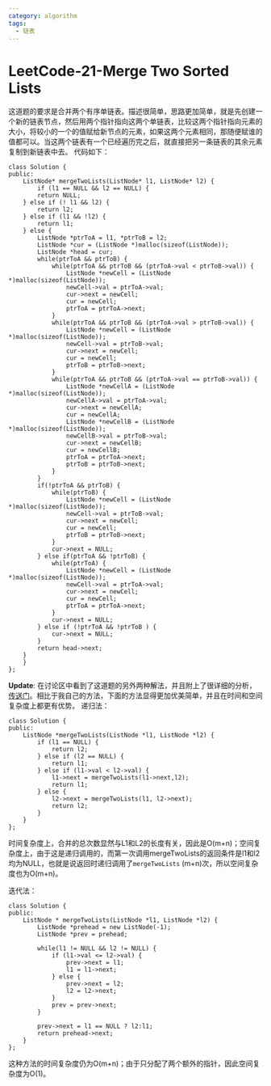 ```yaml
---
category: algorithm
tags:
  - 链表
---
```

# LeetCode-21-Merge Two Sorted Lists
这道题的要求是合并两个有序单链表。描述很简单，思路更加简单，就是先创建一个新的链表节点，然后用两个指针指向这两个单链表，比较这两个指针指向元素的大小，将较小的一个的值赋给新节点的元素，如果这两个元素相同，那随便赋谁的值都可以。当这两个链表有一个已经遍历完之后，就直接把另一条链表的其余元素复制到新链表中去。
代码如下：

    class Solution {
    public:
        ListNode* mergeTwoLists(ListNode* l1, ListNode* l2) {
            if (l1 == NULL && l2 == NULL) {
            return NULL;
        } else if (! l1 && l2) {
            return l2;
        } else if (l1 && !l2) {
            return l1;
        } else {
            ListNode *ptrToA = l1, *ptrToB = l2;
            ListNode *cur = (ListNode *)malloc(sizeof(ListNode));
            ListNode *head = cur;
            while(ptrToA && ptrToB) {
                while(ptrToA && ptrToB && (ptrToA->val < ptrToB->val)) {
                    ListNode *newCell = (ListNode *)malloc(sizeof(ListNode));
                    newCell->val = ptrToA->val;
                    cur->next = newCell;
                    cur = newCell;
                    ptrToA = ptrToA->next;
                }
                while(ptrToA && ptrToB && (ptrToA->val > ptrToB->val)) {
                    ListNode *newCell = (ListNode *)malloc(sizeof(ListNode));
                    newCell->val = ptrToB->val;
                    cur->next = newCell;
                    cur = newCell;
                    ptrToB = ptrToB->next;
                }            
                while(ptrToA && ptrToB && (ptrToA->val == ptrToB->val)) {
                    ListNode *newCellA = (ListNode *)malloc(sizeof(ListNode));
                    newCellA->val = ptrToA->val;
                    cur->next = newCellA;
                    cur = newCellA;
                    ListNode *newCellB = (ListNode *)malloc(sizeof(ListNode));
                    newCellB->val = ptrToB->val;
                    cur->next = newCellB;
                    cur = newCellB;
                    ptrToA = ptrToA->next;
                    ptrToB = ptrToB->next;
                }
            }
            if(!ptrToA && ptrToB) {
                while(ptrToB) {
                    ListNode *newCell = (ListNode *)malloc(sizeof(ListNode));
                    newCell->val = ptrToB->val;
                    cur->next = newCell;
                    cur = newCell;
                    ptrToB = ptrToB->next;
                }
                cur->next = NULL;
            } else if(ptrToA && !ptrToB) {
                while(ptrToA) {
                    ListNode *newCell = (ListNode *)malloc(sizeof(ListNode));
                    newCell->val = ptrToA->val;
                    cur->next = newCell;
                    cur = newCell;
                    ptrToA = ptrToA->next;
                }
                cur->next = NULL;
            } else if (!ptrToA && !ptrToB ) {
                cur->next = NULL;
            }
            return head->next;
        }
        }
    };

**Update**: 在讨论区中看到了这道题的另外两种解法，并且附上了很详细的分析，[传送门](https://leetcode.com/articles/merged-two-sorted-lists/)。相比于我自己的方法，下面的方法显得更加优美简单，并且在时间和空间复杂度上都更有优势。
 递归法：
 
    class Solution {
    public:
        ListNode *mergeTwoLists(ListNode *l1, ListNode *l2) {
            if (l1 == NULL) {
                return l2;
            } else if (l2 == NULL) {
                return l1;
            } else if (l1->val < l2->val) {
                l1->next = mergeTwoLists(l1->next,l2);
                return l1;
            } else {
                l2->next = mergeTwoLists(l1, l2->next);
                return l2;
            }
        }
    };
    
时间复杂度上，合并的总次数显然与L1和L2的长度有关，因此是O(m+n)；空间复杂度上，由于这是递归调用的，而第一次调用mergeTwoLists的返回条件是l1和l2均为NULL，也就是说返回时递归调用了`mergeTwoLists` (m+n)次，所以空间复杂度也为O(m+n)。

迭代法：

```
class Solution {
public:
    ListNode * mergeTwoLists(ListNode *l1, ListNode *l2) {
        ListNode *prehead = new ListNode(-1);
        ListNode *prev = prehead;
    
        while(l1 != NULL && l2 != NULL) {
            if (l1->val <= l2->val) {
                prev->next = l1;
                l1 = l1->next;
            } else {
                prev->next = l2;
                l2 = l2->next;
            }
            prev = prev->next;
        }
    
        prev->next = l1 == NULL ? l2:l1;
        return prehead->next;
    }
};
```

这种方法的时间复杂度仍为O(m+n)；由于只分配了两个额外的指针，因此空间复杂度为O(1)。
    




